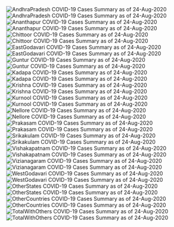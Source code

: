 <img src="https://deepuhub.github.io/COVID-19/GraphsGenerated/24-Aug-2020/AndhraPradesh_24-Aug-2020.jpg" alt="AndhraPradesh COVID-19 Cases Summary as of 24-Aug-2020">
<br>
<img src="https://deepuhub.github.io/COVID-19/GraphsGenerated/24-Aug-2020/Last24Hrs_AndhraPradesh_24-Aug-2020.jpg" alt="AndhraPradesh COVID-19 Cases Summary as of 24-Aug-2020">
<br>
<img src="https://deepuhub.github.io/COVID-19/GraphsGenerated/24-Aug-2020/Ananthapur_24-Aug-2020.jpg" alt="Ananthapur COVID-19 Cases Summary as of 24-Aug-2020">
<br>
<img src="https://deepuhub.github.io/COVID-19/GraphsGenerated/24-Aug-2020/Last24Hrs_Ananthapur_24-Aug-2020.jpg" alt="Ananthapur COVID-19 Cases Summary as of 24-Aug-2020">
<br>
<img src="https://deepuhub.github.io/COVID-19/GraphsGenerated/24-Aug-2020/Chittoor_24-Aug-2020.jpg" alt="Chittoor COVID-19 Cases Summary as of 24-Aug-2020">
<br>
<img src="https://deepuhub.github.io/COVID-19/GraphsGenerated/24-Aug-2020/Last24Hrs_Chittoor_24-Aug-2020.jpg" alt="Chittoor COVID-19 Cases Summary as of 24-Aug-2020">
<br>
<img src="https://deepuhub.github.io/COVID-19/GraphsGenerated/24-Aug-2020/EastGodavari_24-Aug-2020.jpg" alt="EastGodavari COVID-19 Cases Summary as of 24-Aug-2020">
<br>
<img src="https://deepuhub.github.io/COVID-19/GraphsGenerated/24-Aug-2020/Last24Hrs_EastGodavari_24-Aug-2020.jpg" alt="EastGodavari COVID-19 Cases Summary as of 24-Aug-2020">
<br>
<img src="https://deepuhub.github.io/COVID-19/GraphsGenerated/24-Aug-2020/Guntur_24-Aug-2020.jpg" alt="Guntur COVID-19 Cases Summary as of 24-Aug-2020">
<br>
<img src="https://deepuhub.github.io/COVID-19/GraphsGenerated/24-Aug-2020/Last24Hrs_Guntur_24-Aug-2020.jpg" alt="Guntur COVID-19 Cases Summary as of 24-Aug-2020">
<br>
<img src="https://deepuhub.github.io/COVID-19/GraphsGenerated/24-Aug-2020/Kadapa_24-Aug-2020.jpg" alt="Kadapa COVID-19 Cases Summary as of 24-Aug-2020">
<br>
<img src="https://deepuhub.github.io/COVID-19/GraphsGenerated/24-Aug-2020/Last24Hrs_Kadapa_24-Aug-2020.jpg" alt="Kadapa COVID-19 Cases Summary as of 24-Aug-2020">
<br>
<img src="https://deepuhub.github.io/COVID-19/GraphsGenerated/24-Aug-2020/Krishna_24-Aug-2020.jpg" alt="Krishna COVID-19 Cases Summary as of 24-Aug-2020">
<br>
<img src="https://deepuhub.github.io/COVID-19/GraphsGenerated/24-Aug-2020/Last24Hrs_Krishna_24-Aug-2020.jpg" alt="Krishna COVID-19 Cases Summary as of 24-Aug-2020">
<br>
<img src="https://deepuhub.github.io/COVID-19/GraphsGenerated/24-Aug-2020/Kurnool_24-Aug-2020.jpg" alt="Kurnool COVID-19 Cases Summary as of 24-Aug-2020">
<br>
<img src="https://deepuhub.github.io/COVID-19/GraphsGenerated/24-Aug-2020/Last24Hrs_Kurnool_24-Aug-2020.jpg" alt="Kurnool COVID-19 Cases Summary as of 24-Aug-2020">
<br>
<img src="https://deepuhub.github.io/COVID-19/GraphsGenerated/24-Aug-2020/Nellore_24-Aug-2020.jpg" alt="Nellore COVID-19 Cases Summary as of 24-Aug-2020">
<br>
<img src="https://deepuhub.github.io/COVID-19/GraphsGenerated/24-Aug-2020/Last24Hrs_Nellore_24-Aug-2020.jpg" alt="Nellore COVID-19 Cases Summary as of 24-Aug-2020">
<br>
<img src="https://deepuhub.github.io/COVID-19/GraphsGenerated/24-Aug-2020/Prakasam_24-Aug-2020.jpg" alt="Prakasam COVID-19 Cases Summary as of 24-Aug-2020">
<br>
<img src="https://deepuhub.github.io/COVID-19/GraphsGenerated/24-Aug-2020/Last24Hrs_Prakasam_24-Aug-2020.jpg" alt="Prakasam COVID-19 Cases Summary as of 24-Aug-2020">
<br>
<img src="https://deepuhub.github.io/COVID-19/GraphsGenerated/24-Aug-2020/Srikakulam_24-Aug-2020.jpg" alt="Srikakulam COVID-19 Cases Summary as of 24-Aug-2020">
<br>
<img src="https://deepuhub.github.io/COVID-19/GraphsGenerated/24-Aug-2020/Last24Hrs_Srikakulam_24-Aug-2020.jpg" alt="Srikakulam COVID-19 Cases Summary as of 24-Aug-2020">
<br>
<img src="https://deepuhub.github.io/COVID-19/GraphsGenerated/24-Aug-2020/Vishakapatnam_24-Aug-2020.jpg" alt="Vishakapatnam COVID-19 Cases Summary as of 24-Aug-2020">
<br>
<img src="https://deepuhub.github.io/COVID-19/GraphsGenerated/24-Aug-2020/Last24Hrs_Vishakapatnam_24-Aug-2020.jpg" alt="Vishakapatnam COVID-19 Cases Summary as of 24-Aug-2020">
<br>
<img src="https://deepuhub.github.io/COVID-19/GraphsGenerated/24-Aug-2020/Vizianagaram_24-Aug-2020.jpg" alt="Vizianagaram COVID-19 Cases Summary as of 24-Aug-2020">
<br>
<img src="https://deepuhub.github.io/COVID-19/GraphsGenerated/24-Aug-2020/Last24Hrs_Vizianagaram_24-Aug-2020.jpg" alt="Vizianagaram COVID-19 Cases Summary as of 24-Aug-2020">
<br>
<img src="https://deepuhub.github.io/COVID-19/GraphsGenerated/24-Aug-2020/WestGodavari_24-Aug-2020.jpg" alt="WestGodavari COVID-19 Cases Summary as of 24-Aug-2020">
<br>
<img src="https://deepuhub.github.io/COVID-19/GraphsGenerated/24-Aug-2020/Last24Hrs_WestGodavari_24-Aug-2020.jpg" alt="WestGodavari COVID-19 Cases Summary as of 24-Aug-2020">
<br>
<img src="https://deepuhub.github.io/COVID-19/GraphsGenerated/24-Aug-2020/OtherStates_24-Aug-2020.jpg" alt="OtherStates COVID-19 Cases Summary as of 24-Aug-2020">
<br>
<img src="https://deepuhub.github.io/COVID-19/GraphsGenerated/24-Aug-2020/Last24Hrs_OtherStates_24-Aug-2020.jpg" alt="OtherStates COVID-19 Cases Summary as of 24-Aug-2020">
<br>
<img src="https://deepuhub.github.io/COVID-19/GraphsGenerated/24-Aug-2020/OtherCountries_24-Aug-2020.jpg" alt="OtherCountries COVID-19 Cases Summary as of 24-Aug-2020">
<br>
<img src="https://deepuhub.github.io/COVID-19/GraphsGenerated/24-Aug-2020/Last24Hrs_OtherCountries_24-Aug-2020.jpg" alt="OtherCountries COVID-19 Cases Summary as of 24-Aug-2020">
<br>
<img src="https://deepuhub.github.io/COVID-19/GraphsGenerated/24-Aug-2020/TotalWithOthers_24-Aug-2020.jpg" alt="TotalWithOthers COVID-19 Cases Summary as of 24-Aug-2020">
<br>
<img src="https://deepuhub.github.io/COVID-19/GraphsGenerated/24-Aug-2020/Last24Hrs_TotalWithOthers_24-Aug-2020.jpg" alt="TotalWithOthers COVID-19 Cases Summary as of 24-Aug-2020">
<br>